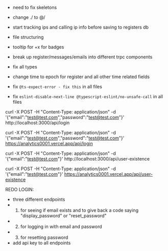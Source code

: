 - need to fix skeletons
- change ./ to @/
- start tracking ips and calling ip info before saving to registers db
- file structuring
- tooltip for +x for badges
- break up register/messages/emails into different trpc components
- fix all types

- change time to epoch for register and all other time related fields
- fix `@ts-expect-error - fix this` in all files
- fix `eslint-disable-next-line @typescript-eslint/no-unsafe-call` in all files

curl -X POST -H "Content-Type: application/json" -d '{"email":"test@test.com","password":"test@test.com"}' http://localhost:3000/api/login

curl -X POST -H "Content-Type: application/json" -d '{"email":"test@test.com","password":"test@test.com"}' https://analytics0001.vercel.app/api/login

curl -X POST -H "Content-Type: application/json" -d '{"email":"test@test.com"}' http://localhost:3000/api/user-existence

curl -X POST -H "Content-Type: application/json" -d '{"email":"test@test.com"}' https://analytics0001.vercel.app/api/user-existence




REDO LOGIN:
- three different endpoints
- 1. for seeing if email exists and to give back a code saying "display_password" or "reset_password"
- 2. for logging in with email and password
- 3. for resetting password
- add api key to all endpoints
